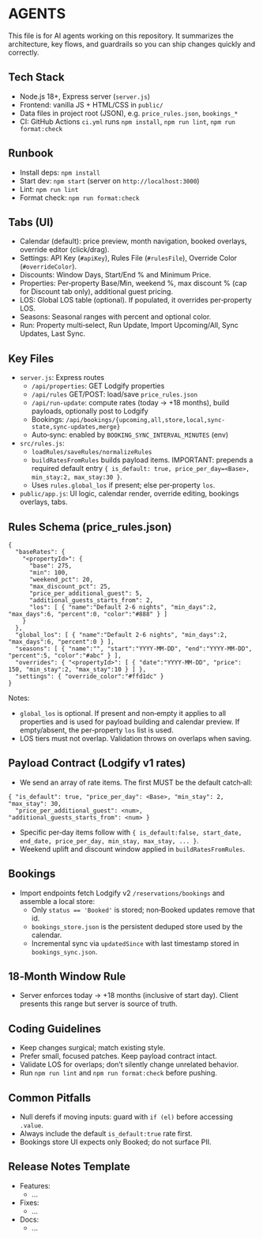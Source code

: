 # AGENTS

This file is for AI agents working on this repository. It summarizes the
architecture, key flows, and guardrails so you can ship changes quickly and
correctly.

## Tech Stack
- Node.js 18+, Express server (`server.js`)
- Frontend: vanilla JS + HTML/CSS in `public/`
- Data files in project root (JSON), e.g. `price_rules.json`, `bookings_*`
- CI: GitHub Actions `ci.yml` runs `npm install`, `npm run lint`, `npm run format:check`

## Runbook
- Install deps: `npm install`
- Start dev: `npm start` (server on `http://localhost:3000`)
- Lint: `npm run lint`
- Format check: `npm run format:check`

## Tabs (UI)
- Calendar (default): price preview, month navigation, booked overlays, override editor (click/drag).
- Settings: API Key (`#apiKey`), Rules File (`#rulesFile`), Override Color (`#overrideColor`).
- Discounts: Window Days, Start/End % and Minimum Price.
- Properties: Per‑property Base/Min, weekend %, max discount % (cap for Discount tab only), additional guest pricing.
- LOS: Global LOS table (optional). If populated, it overrides per‑property LOS.
- Seasons: Seasonal ranges with percent and optional color.
- Run: Property multi‑select, Run Update, Import Upcoming/All, Sync Updates, Last Sync.

## Key Files
- `server.js`: Express routes
  - `/api/properties`: GET Lodgify properties
  - `/api/rules` GET/POST: load/save `price_rules.json`
  - `/api/run-update`: compute rates (today → +18 months), build payloads, optionally post to Lodgify
  - Bookings: `/api/bookings/{upcoming,all,store,local,sync-state,sync-updates,merge}`
  - Auto‑sync: enabled by `BOOKING_SYNC_INTERVAL_MINUTES` (env)
- `src/rules.js`:
  - `loadRules/saveRules/normalizeRules`
  - `buildRatesFromRules` builds payload items. IMPORTANT: prepends a required
    default entry `{ is_default: true, price_per_day=<Base>, min_stay:2, max_stay:30 }`.
  - Uses `rules.global_los` if present; else per‑property `los`.
- `public/app.js`: UI logic, calendar render, override editing, bookings overlays, tabs.

## Rules Schema (price_rules.json)
```
{
  "baseRates": {
    "<propertyId>": {
      "base": 275,
      "min": 100,
      "weekend_pct": 20,
      "max_discount_pct": 25,
      "price_per_additional_guest": 5,
      "additional_guests_starts_from": 2,
      "los": [ { "name":"Default 2-6 nights", "min_days":2, "max_days":6, "percent":0, "color":"#888" } ]
    }
  },
  "global_los": [ { "name":"Default 2-6 nights", "min_days":2, "max_days":6, "percent":0 } ],
  "seasons": [ { "name":"", "start":"YYYY-MM-DD", "end":"YYYY-MM-DD", "percent":5, "color":"#abc" } ],
  "overrides": { "<propertyId>": [ { "date":"YYYY-MM-DD", "price": 150, "min_stay":2, "max_stay":10 } ] },
  "settings": { "override_color":"#ffd1dc" }
}
```

Notes:
- `global_los` is optional. If present and non‑empty it applies to all properties
  and is used for payload building and calendar preview. If empty/absent, the
  per‑property `los` list is used.
- LOS tiers must not overlap. Validation throws on overlaps when saving.

## Payload Contract (Lodgify v1 rates)
- We send an array of rate items. The first MUST be the default catch‑all:
```
{ "is_default": true, "price_per_day": <Base>, "min_stay": 2, "max_stay": 30,
  "price_per_additional_guest": <num>, "additional_guests_starts_from": <num> }
```
- Specific per‑day items follow with `{ is_default:false, start_date, end_date, price_per_day, min_stay, max_stay, ... }`.
- Weekend uplift and discount window applied in `buildRatesFromRules`.

## Bookings
- Import endpoints fetch Lodgify v2 `/reservations/bookings` and assemble a
  local store:
  - Only `status == 'Booked'` is stored; non‑Booked updates remove that id.
  - `bookings_store.json` is the persistent deduped store used by the calendar.
  - Incremental sync via `updatedSince` with last timestamp stored in `bookings_sync.json`.

## 18‑Month Window Rule
- Server enforces today → +18 months (inclusive of start day). Client presents
  this range but server is source of truth.

## Coding Guidelines
- Keep changes surgical; match existing style.
- Prefer small, focused patches. Keep payload contract intact.
- Validate LOS for overlaps; don’t silently change unrelated behavior.
- Run `npm run lint` and `npm run format:check` before pushing.

## Common Pitfalls
- Null derefs if moving inputs: guard with `if (el)` before accessing `.value`.
- Always include the default `is_default:true` rate first.
- Bookings store UI expects only Booked; do not surface PII.

## Release Notes Template
- Features:
  - ...
- Fixes:
  - ...
- Docs:
  - ...
